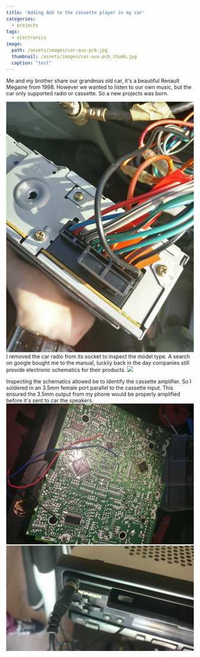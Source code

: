 ```yaml
---
title: 'Adding AUX to the cassette player in my car'
categories:
  - projects
tags:
  - electronics
image: 
  path: /assets/images/car-aux-pcb.jpg
  thumbnail: /assets/images/car-aux-pcb_thumb.jpg
  caption: "test"
---
```


Me and my brother share our grandmas old car, it's a beautiful Renault Megaine from 1998. However we wanted to listen to our own music, but the car only supported radio or cassette. So a new projects was born.

![](/assets/images/car-aux-wires.jpg)
I removed the car radio from its socket to inspect the model type. A search on google bought me to the manual, luckily back in the day companies still provide electronic schematics for their products.
![](/assets/images/car-aux-diagram.png)

Inspecting the schematics allowed be to identify the cassette amplifier.
So I soldered in an 3.5mm female port parallel to the cassette input.
This ensured the 3.5mm output from my phone would be properly amplified before it's sent to car the speakers.
![](/assets/images/car-aux-pcb.jpg)
![](/assets/images/car-aux-jack.jpeg)
